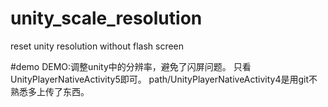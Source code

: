 # unity_scale_resolution
reset unity resolution without flash screen

#demo
DEMO:调整unity中的分辨率，避免了闪屏问题。
只看UnityPlayerNativeActivity5即可。
path/UnityPlayerNativeActivity4是用git不熟悉多上传了东西。

